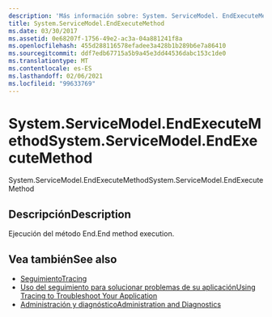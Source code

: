 ```yaml
---
description: 'Más información sobre: System. ServiceModel. EndExecuteMethod'
title: System.ServiceModel.EndExecuteMethod
ms.date: 03/30/2017
ms.assetid: 0e68207f-1756-49e2-ac3a-04a881241f8a
ms.openlocfilehash: 455d288116578efadee3a428b1b289b6e7a86410
ms.sourcegitcommit: ddf7edb67715a5b9a45e3dd44536dabc153c1de0
ms.translationtype: MT
ms.contentlocale: es-ES
ms.lasthandoff: 02/06/2021
ms.locfileid: "99633769"
---
```

# <a name="systemservicemodelendexecutemethod"></a><span data-ttu-id="30036-103">System.ServiceModel.EndExecuteMethod</span><span class="sxs-lookup"><span data-stu-id="30036-103">System.ServiceModel.EndExecuteMethod</span></span>

<span data-ttu-id="30036-104">System.ServiceModel.EndExecuteMethod</span><span class="sxs-lookup"><span data-stu-id="30036-104">System.ServiceModel.EndExecuteMethod</span></span>  
  
## <a name="description"></a><span data-ttu-id="30036-105">Descripción</span><span class="sxs-lookup"><span data-stu-id="30036-105">Description</span></span>  

 <span data-ttu-id="30036-106">Ejecución del método End.</span><span class="sxs-lookup"><span data-stu-id="30036-106">End method execution.</span></span>  
  
## <a name="see-also"></a><span data-ttu-id="30036-107">Vea también</span><span class="sxs-lookup"><span data-stu-id="30036-107">See also</span></span>

- [<span data-ttu-id="30036-108">Seguimiento</span><span class="sxs-lookup"><span data-stu-id="30036-108">Tracing</span></span>](index.md)
- [<span data-ttu-id="30036-109">Uso del seguimiento para solucionar problemas de su aplicación</span><span class="sxs-lookup"><span data-stu-id="30036-109">Using Tracing to Troubleshoot Your Application</span></span>](using-tracing-to-troubleshoot-your-application.md)
- [<span data-ttu-id="30036-110">Administración y diagnóstico</span><span class="sxs-lookup"><span data-stu-id="30036-110">Administration and Diagnostics</span></span>](../index.md)
